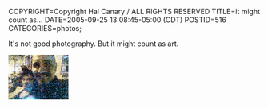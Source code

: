 COPYRIGHT=Copyright Hal Canary / ALL RIGHTS RESERVED
TITLE=it might count as...
DATE=2005-09-25 13:08:45-05:00 (CDT)
POSTID=516
CATEGORIES=photos;

It's not good photography. But it might count as art.

[![[Thumb]](/photos/thumb/2005-09-24-P049-mod.jpg)](/photos/2005-09-24-P049-mod.jpg)
